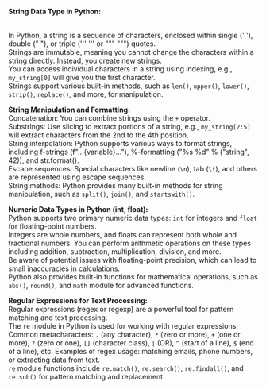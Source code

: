 **String Data Type in Python:**

<br>In Python, a string is a sequence of characters, enclosed within single (' '), double (" "), or triple (''' ''' or """ """) quotes.
<br>Strings are immutable, meaning you cannot change the characters within a string directly. Instead, you create new strings.
<br>You can access individual characters in a string using indexing, e.g., `my_string[0]` will give you the first character.
<br>Strings support various built-in methods, such as `len()`, `upper()`, `lower()`, `strip()`, `replace()`, and more, for manipulation. 

**String Manipulation and Formatting:**
<br>Concatenation: You can combine strings using the `+` operator.
<br>Substrings: Use slicing to extract portions of a string, e.g., `my_string[2:5]` will extract characters from the 2nd to the 4th position.
<br>String interpolation: Python supports various ways to format strings, including f-strings (f"...{variable}..."), %-formatting ("%s %d" % ("string", 42)), and str.format().
<br>Escape sequences: Special characters like newline (`\n`), tab (`\t`), and others are represented using escape sequences.
<br>String methods: Python provides many built-in methods for string manipulation, such as `split()`, `join()`, and `startswith()`.

**Numeric Data Types in Python (int, float):**
<br>Python supports two primary numeric data types: `int` for integers and `float` for floating-point numbers.
<br>Integers are whole numbers, and floats can represent both whole and fractional numbers.
You can perform arithmetic operations on these types including addition, subtraction, multiplication, division, and more.
<br>Be aware of potential issues with floating-point precision, which can lead to small inaccuracies in calculations.
<br>Python also provides built-in functions for mathematical operations, such as `abs()`, `round()`, and `math` module for advanced functions.

**Regular Expressions for Text Processing:**
<br>Regular expressions (regex or regexp) are a powerful tool for pattern matching and text processing.
<br>The `re` module in Python is used for working with regular expressions.
<br>Common metacharacters: `.` (any character), `*` (zero or more), `+` (one or more), `?` (zero or one), `[]` (character class), `|` (OR), `^` (start of a line), `$` (end of a line), etc.
Examples of regex usage: matching emails, phone numbers, or extracting data from text.
<br>`re` module functions include `re.match()`, `re.search()`, `re.findall()`, and `re.sub()` for pattern matching and replacement.